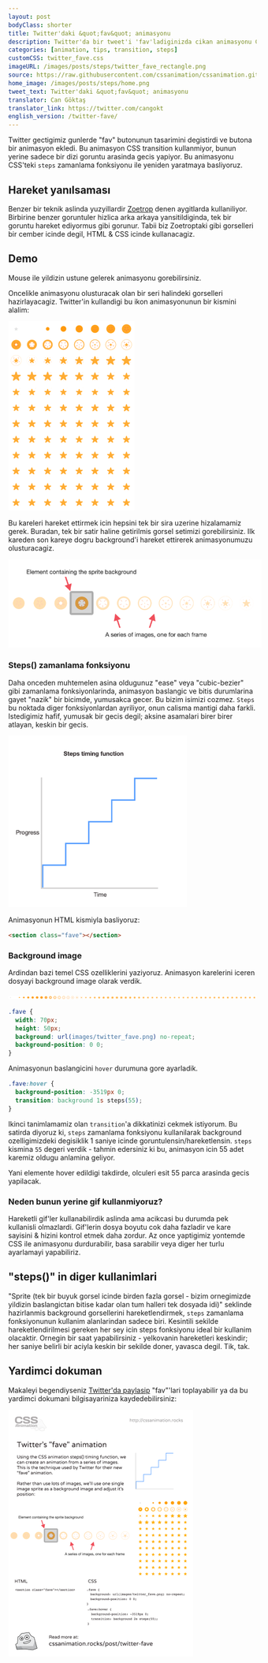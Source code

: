 ```yaml
---
layout: post
bodyClass: shorter
title: Twitter'daki &quot;fav&quot; animasyonu
description: Twitter'da bir tweet'i 'fav'ladiginizda cikan animasyonu CSS'teki steps() yontemiyle nasil olusturabilecegimize bir goz atalim.
categories: [animation, tips, transition, steps]
customCSS: twitter_fave.css
imageURL: /images/posts/steps/twitter_fave_rectangle.png
source: https://raw.githubusercontent.com/cssanimation/cssanimation.github.io/master/_posts/2015-01-17-twitter-fave.md
home_image: /images/posts/steps/home.png
tweet_text: Twitter'daki &quot;fav&quot; animasyonu
translator: Can Göktaş
translator_link: https://twitter.com/cangokt
english_version: /twitter-fave/
---
```


Twitter gectigimiz gunlerde &quot;fav&quot; butonunun tasarimini degistirdi ve butona bir animasyon ekledi. Bu animasyon CSS transition kullanmiyor, bunun yerine sadece bir dizi goruntu arasinda gecis yapiyor. Bu animasyonu CSS'teki `steps` zamanlama fonksiyonu ile yeniden yaratmaya basliyoruz.


## Hareket yanılsaması

Benzer bir teknik aslinda yuzyillardir [Zoetrop](http://en.wikipedia.org/wiki/Zoetrope) denen aygitlarda kullaniliyor. Birbirine benzer goruntuler hizlica arka arkaya yansitildiginda, tek bir goruntu hareket ediyormus gibi gorunur. Tabii biz Zoetroptaki gibi gorselleri bir cember icinde degil, HTML &amp; CSS icinde kullanacagiz.

## Demo

Mouse ile yildizin ustune gelerek animasyonu gorebilirsiniz.

<section class="fave demo-container tap-to-activate"></section>

Oncelikle animasyonu olusturacak olan bir seri halindeki gorselleri hazirlayacagiz. Twitter'in kullandigi bu ikon animasyonunun bir kismini alalim:

<img src="/images/posts/steps/twitter_fave_rectangle.png" alt="Frames from Twitter's fave icon animation" style="max-width:256px" />

Bu kareleri hareket ettirmek icin hepsini tek bir sira uzerine hizalamamiz gerek. Buradan, tek bir satir haline getirilmis gorsel setimizi gorebilirsiniz. Ilk kareden son kareye dogru background'i hareket ettirerek animasyonumuzu olusturacagiz.

<img src="/images/posts/steps/frames.png" alt="How the background images are positioned within an element" style="max-width:514px" />

### Steps() zamanlama fonksiyonu

Daha onceden muhtemelen asina oldugunuz &quot;ease&quot; veya &quot;cubic-bezier&quot; gibi zamanlama fonksiyonlarinda, animasyon baslangic ve bitis durumlarina gayet &quot;nazik&quot; bir bicimde, yumusakca gecer. Bu bizim isimizi cozmez. `Steps` bu noktada diger fonksiyonlardan ayriliyor, onun calisma mantigi daha farkli. Istedigimiz hafif, yumusak bir gecis degil; aksine asamalari birer birer atlayan, keskin bir gecis.

<img src="/images/posts/steps/steps.png" alt="How the steps function is illustrated on a graph, as a series of discrete steps" style="max-width:362px" />

Animasyonun HTML kismiyla basliyoruz:

```html
<section class="fave"></section>
```

### Background image

Ardindan bazi temel CSS ozelliklerini yaziyoruz. Animasyon karelerini iceren dosyayi background image olarak verdik.

![Image sprite for the animation](/images/posts/steps/twitter_fave.png)

```css
.fave {
  width: 70px;
  height: 50px;
  background: url(images/twitter_fave.png) no-repeat;
  background-position: 0 0;
}
```

Animasyonun baslangicini `hover` durumuna gore ayarladik.

```css
.fave:hover {
  background-position: -3519px 0;
  transition: background 1s steps(55);
}
```

Ikinci tanimlamamiz olan `transition`'a dikkatinizi cekmek istiyorum. Bu satirda diyoruz ki, `steps` zamanlama fonksiyonu kullanilarak background ozelligimizdeki degisiklik 1 saniye icinde goruntulensin/hareketlensin. `steps` kismina `55` degeri verdik - tahmin edersiniz ki bu, animasyon icin 55 adet karemiz oldugu anlamina geliyor.

Yani elemente hover edildigi takdirde, olculeri esit 55 parca arasinda gecis yapilacak.&nbsp;

### Neden bunun yerine gif kullanmiyoruz?

Hareketli gif'ler kullanabilirdik aslinda ama acikcasi bu durumda pek kullanisli olmazlardi. Gif'lerin dosya boyutu cok daha fazladir ve kare sayisini &amp; hizini kontrol etmek daha zordur. Az once yaptigimiz yontemde CSS ile animasyonu durdurabilir, basa sarabilir veya diger her turlu ayarlamayi yapabiliriz.

## &quot;steps()&quot; in diger kullanimlari

&quot;Sprite (tek bir buyuk gorsel icinde birden fazla gorsel - bizim ornegimizde yildizin baslangictan bitise kadar olan tum halleri tek dosyada idi)&quot; seklinde hazirlanmis background gorsellerini hareketlendirmek, `steps` zamanlama fonksiyonunun kullanim alanlarindan sadece biri. Kesintili sekilde hareketlendirilmesi gereken her sey icin steps fonksiyonu ideal bir kullanim olacaktir. Ornegin bir saat yapabilirsiniz - yelkovanin hareketleri keskindir; her saniye belirli bir aciyla keskin bir sekilde doner, yavasca degil. Tik, tak.

## Yardimci dokuman

Makaleyi begendiyseniz [Twitter'da paylasip](https://twitter.com/intent/tweet?text=Recreate%20the%20Twitter%20fave%20icon%20animation&url=https://cssanimation.rocks/post/twitter-fave/&original_referer=https://cssanimation.rocks) &quot;fav&quot;'lari toplayabilir ya da bu yardimci dokumani bilgisayariniza kaydedebilirsiniz:

<img src="/tips/twitter-fave.png" alt="Share this summary on Twitter" style="max-width:375px" />
